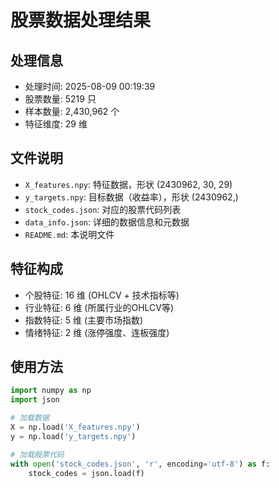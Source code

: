 # 股票数据处理结果

## 处理信息
- 处理时间: 2025-08-09 00:19:39
- 股票数量: 5219 只
- 样本数量: 2,430,962 个
- 特征维度: 29 维

## 文件说明
- `X_features.npy`: 特征数据，形状 (2430962, 30, 29)
- `y_targets.npy`: 目标数据（收益率），形状 (2430962,)
- `stock_codes.json`: 对应的股票代码列表
- `data_info.json`: 详细的数据信息和元数据
- `README.md`: 本说明文件

## 特征构成
- 个股特征: 16 维 (OHLCV + 技术指标等)
- 行业特征: 6 维 (所属行业的OHLCV等)
- 指数特征: 5 维 (主要市场指数)
- 情绪特征: 2 维 (涨停强度、连板强度)

## 使用方法
```python
import numpy as np
import json

# 加载数据
X = np.load('X_features.npy')
y = np.load('y_targets.npy')

# 加载股票代码
with open('stock_codes.json', 'r', encoding='utf-8') as f:
    stock_codes = json.load(f)
```
